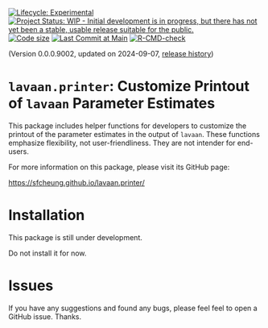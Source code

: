 <!-- badges: start -->
[![Lifecycle: Experimental](https://img.shields.io/badge/lifecycle-experimental-orange.svg)](https://lifecycle.r-lib.org/articles/stages.html#experimental)
[![Project Status: WIP - Initial development is in progress, but there has not yet been a stable, usable release suitable for the public.](https://www.repostatus.org/badges/latest/wip.svg)](https://www.repostatus.org/#wip)
[![Code size](https://img.shields.io/github/languages/code-size/sfcheung/lavaan.printer.svg)](https://github.com/sfcheung/lavaan.printer)
[![Last Commit at Main](https://img.shields.io/github/last-commit/sfcheung/lavaan.printer.svg)](https://github.com/sfcheung/lavaan.printer/commits/main)
[![R-CMD-check](https://github.com/sfcheung/lavaan.printer/actions/workflows/R-CMD-check.yaml/badge.svg)](https://github.com/sfcheung/lavaan.printer/actions/workflows/R-CMD-check.yaml)
<!-- badges: end -->

(Version 0.0.0.9002, updated on 2024-09-07, [release history](https://sfcheung.github.io/lavaan.printer/news/index.html))

# `lavaan.printer`: Customize Printout of `lavaan` Parameter Estimates

This package includes helper functions
for developers to customize the printout
of the parameter estimates in the output
of `lavaan`. These functions emphasize
flexibility, not user-friendliness. They
are not intender for end-users.

For more information on this package,
please visit its GitHub page:

https://sfcheung.github.io/lavaan.printer/

# Installation

This package is still under development.

Do not install it for now.

# Issues

If you have any suggestions and found
any bugs, please feel feel to open a
GitHub issue. Thanks.